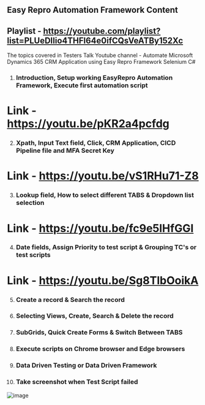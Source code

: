 ## Easy Repro Automation Framework Content ##  
  ## Playlist - https://youtube.com/playlist?list=PLUeDIlio4THFl64e0ifCQsVeATBy152Xc
The topics covered in Testers Talk Youtube channel - Automate Microsoft Dynamics 365 CRM Application using Easy Repro Framework Selenium C#

1) ### Introduction, Setup working EasyRepro Automation Framework, Execute first automation script 
# Link - https://youtu.be/pKR2a4pcfdg #


2) ### Xpath, Input Text field, Click, CRM Application, CICD Pipeline file and MFA Secret Key
# Link - https://youtu.be/vS1RHu71-Z8


3) ### Lookup field, How to select different TABS & Dropdown list selection
# Link - https://youtu.be/fc9e5lHfGGI


4) ### Date fields, Assign Priority to test script & Grouping TC's or test scripts
# Link - https://youtu.be/Sg8TlbOoikA

5) ### Create a record & Search the record

6) ### Selecting Views, Create, Search & Delete the record

7) ### SubGrids, Quick Create Forms & Switch Between TABS

8) ### Execute scripts on Chrome browser and Edge browsers

9) ### Data Driven Testing or Data Driven Framework

10) ### Take screenshot when Test Script failed

![image](https://user-images.githubusercontent.com/22426896/213454901-2255d529-c0ee-40e1-b473-eed35985cd5d.png)



